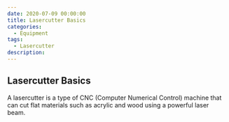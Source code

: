```yaml
---
date: 2020-07-09 00:00:00
title: Lasercutter Basics
categories:
  - Equipment
tags:
  - Lasercutter
description:
---
```


## Lasercutter Basics

A lasercutter is a type of CNC (Computer Numerical Control) machine that can cut flat materials such as acrylic and wood using a powerful laser beam. 
